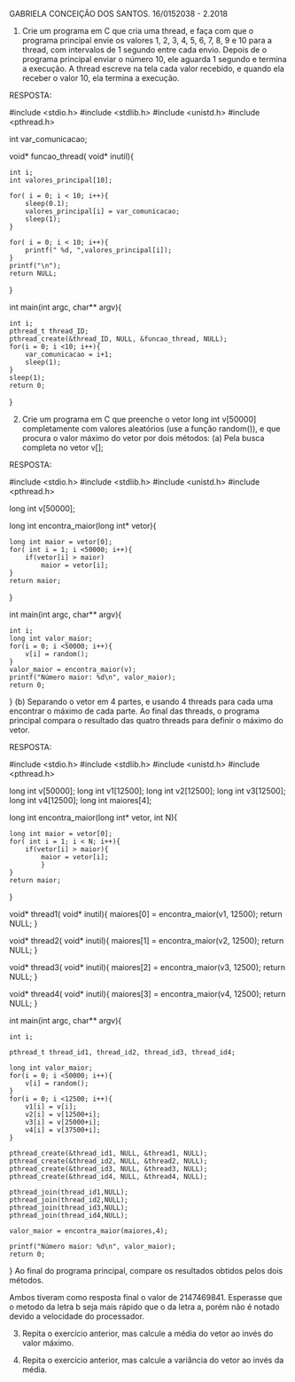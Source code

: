 
GABRIELA CONCEIÇÃO DOS SANTOS. 16/0152038 - 2.2018



1. Crie um programa em C que cria uma thread, e faça com que o programa principal envie os valores 1, 2, 3, 4, 5, 6, 7, 8, 9 e 10 para a thread, com intervalos de 1 segundo entre cada envio. Depois de o programa principal enviar o número 10, ele aguarda 1 segundo e termina a execução. A thread escreve na tela cada valor recebido, e quando ela receber o valor 10, ela termina a execução.

RESPOSTA:

#include <stdio.h>
#include <stdlib.h>
#include <unistd.h>
#include <pthread.h>

int var_comunicacao;

void* funcao_thread( void* inutil){

	int i;
	int valores_principal[10];

	for( i = 0; i < 10; i++){
		sleep(0.1);
		valores_principal[i] = var_comunicacao;
		sleep(1);
	}

	for( i = 0; i < 10; i++){
		printf(" %d, ",valores_principal[i]);
	}
	printf("\n");
	return NULL;
}

int main(int argc, char** argv){
	
	int i;
	pthread_t thread_ID;
	pthread_create(&thread_ID, NULL, &funcao_thread, NULL);
	for(i = 0; i <10; i++){
		var_comunicacao = i+1;
		sleep(1);
	}
	sleep(1);
	return 0;
}


2. Crie um programa em C que preenche o vetor long int v[50000] completamente com valores aleatórios (use a função random()), e que procura o valor máximo do vetor por dois métodos:
(a) Pela busca completa no vetor v[];

RESPOSTA:

#include <stdio.h>
#include <stdlib.h>
#include <unistd.h>
#include <pthread.h>

long int v[50000];

long int encontra_maior(long int* vetor){

	long int maior = vetor[0];
	for( int i = 1; i <50000; i++){
		if(vetor[i] > maior)
			maior = vetor[i];
	}
	return maior;
}


int main(int argc, char** argv){
	
	int i;
	long int valor_maior;
	for(i = 0; i <50000; i++){
		v[i] = random();
	}
	valor_maior = encontra_maior(v);
	printf("Número maior: %d\n", valor_maior);
	return 0;
}
(b) Separando o vetor em 4 partes, e usando 4 threads para cada uma encontrar o máximo de cada parte. Ao final das threads, o programa principal compara o resultado das quatro threads para definir o máximo do vetor.

RESPOSTA:

#include <stdio.h>
#include <stdlib.h>
#include <unistd.h>
#include <pthread.h>

long int v[50000];
long int v1[12500];
long int v2[12500];
long int v3[12500];
long int v4[12500];
long int maiores[4];

long int encontra_maior(long int* vetor, int N){

	long int maior = vetor[0];
	for( int i = 1; i < N; i++){
		if(vetor[i] > maior){
			maior = vetor[i];
			}
	}
	return maior;

}

void* thread1( void* inutil){
	maiores[0] = encontra_maior(v1, 12500);
	return NULL;
}

void* thread2( void* inutil){
	maiores[1] = encontra_maior(v2, 12500);
	return NULL;
}

void* thread3( void* inutil){
	maiores[2] = encontra_maior(v3, 12500);
	return NULL;
}

void* thread4( void* inutil){
	maiores[3] = encontra_maior(v4, 12500);
	return NULL;
}


int main(int argc, char** argv){
	
	int i;

	pthread_t thread_id1, thread_id2, thread_id3, thread_id4;

	long int valor_maior;
	for(i = 0; i <50000; i++){
		v[i] = random();
	}
	for(i = 0; i <12500; i++){
		v1[i] = v[i];
		v2[i] = v[12500+i];
		v3[i] = v[25000+i];
		v4[i] = v[37500+i];
	}

	pthread_create(&thread_id1, NULL, &thread1, NULL);
	pthread_create(&thread_id2, NULL, &thread2, NULL);
	pthread_create(&thread_id3, NULL, &thread3, NULL);
	pthread_create(&thread_id4, NULL, &thread4, NULL);	

	pthread_join(thread_id1,NULL);
	pthread_join(thread_id2,NULL);
	pthread_join(thread_id3,NULL);
	pthread_join(thread_id4,NULL);	
	
	valor_maior = encontra_maior(maiores,4);

	printf("Número maior: %d\n", valor_maior);
	return 0;
}
Ao final do programa principal, compare os resultados obtidos pelos dois métodos.

Ambos tiveram como resposta final o valor de 2147469841. Esperasse que o metodo da letra b seja mais rápido que o da letra a, porém não é notado devido a velocidade do processador.



3. Repita o exercício anterior, mas calcule a média do vetor ao invés do valor máximo.

4. Repita o exercício anterior, mas calcule a variância do vetor ao invés da média.
